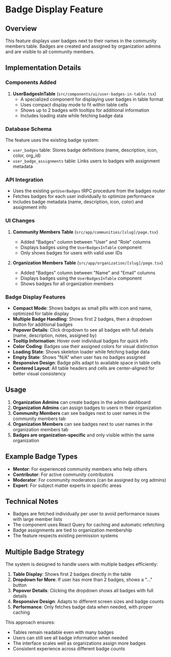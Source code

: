 # Badge Display Feature

## Overview

This feature displays user badges next to their names in the community members table. Badges are created and assigned by organization admins and are visible to all community members.

## Implementation Details

### Components Added

1. **UserBadgesInTable** (`src/components/ui/user-badges-in-table.tsx`)
    - A specialized component for displaying user badges in table format
    - Uses compact display mode to fit within table cells
    - Shows up to 2 badges with tooltips for additional information
    - Includes loading state while fetching badge data

### Database Schema

The feature uses the existing badge system:

- `user_badges` table: Stores badge definitions (name, description, icon, color, org_id)
- `user_badge_assignments` table: Links users to badges with assignment metadata

### API Integration

- Uses the existing `getUserBadges` tRPC procedure from the badges router
- Fetches badges for each user individually to optimize performance
- Includes badge metadata (name, description, icon, color) and assignment info

### UI Changes

1. **Community Members Table** (`src/app/communities/[slug]/page.tsx`)
    - Added "Badges" column between "User" and "Role" columns
    - Displays badges using the `UserBadgesInTable` component
    - Only shows badges for users with valid user IDs

2. **Organization Members Table** (`src/app/organization/[slug]/page.tsx`)
    - Added "Badges" column between "Name" and "Email" columns
    - Displays badges using the `UserBadgesInTable` component
    - Shows badges for all organization members

### Badge Display Features

- **Compact Mode**: Shows badges as small pills with icon and name, optimized for table display
- **Multiple Badge Handling**: Shows first 2 badges, then a dropdown button for additional badges
- **Popover Details**: Click dropdown to see all badges with full details (name, description, notes, assigned by)
- **Tooltip Information**: Hover over individual badges for quick info
- **Color Coding**: Badges use their assigned colors for visual distinction
- **Loading State**: Shows skeleton loader while fetching badge data
- **Empty State**: Shows "N/A" when user has no badges assigned
- **Responsive Design**: Badge pills adapt to available space in table cells
- **Centered Layout**: All table headers and cells are center-aligned for better visual consistency

## Usage

1. **Organization Admins** can create badges in the admin dashboard
2. **Organization Admins** can assign badges to users in their organization
3. **Community Members** can see badges next to user names in the community members tab
4. **Organization Members** can see badges next to user names in the organization members tab
5. **Badges are organization-specific** and only visible within the same organization

## Example Badge Types

- **Mentor**: For experienced community members who help others
- **Contributor**: For active community contributors
- **Moderator**: For community moderators (can be assigned by org admins)
- **Expert**: For subject matter experts in specific areas

## Technical Notes

- Badges are fetched individually per user to avoid performance issues with large member lists
- The component uses React Query for caching and automatic refetching
- Badge assignments are tied to organization membership
- The feature respects existing permission systems

## Multiple Badge Strategy

The system is designed to handle users with multiple badges efficiently:

1. **Table Display**: Shows first 2 badges directly in the table
2. **Dropdown for More**: If user has more than 2 badges, shows a "..." button
3. **Popover Details**: Clicking the dropdown shows all badges with full details
4. **Responsive Design**: Adapts to different screen sizes and badge counts
5. **Performance**: Only fetches badge data when needed, with proper caching

This approach ensures:

- Tables remain readable even with many badges
- Users can still see all badge information when needed
- The interface scales well as organizations assign more badges
- Consistent experience across different badge counts
